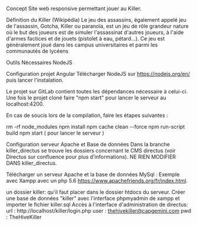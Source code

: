 Concept
Site web responsive permettant jouer au Killer.

Définition du Killer (Wikipédia)
Le jeu des assassins, également appelé jeu de l'assassin, Gotcha, Killer ou paranoïa, est un jeu de rôle grandeur nature où le but des joueurs est de simuler l'assassinat d'autres joueurs, à l'aide d'armes factices et de jouets (pistolet à eau, pétard...). Ce jeu est généralement joué dans les campus universitaires et parmi les communautés de lycéens

Outils Nécessaires
NodeJS


Configuration projet Angular
Télécharger NodeJS sur https://nodejs.org/en/ puis lancer l'instalation.

Le projet sur GitLab contient toutes les dépendances nécessaire à celui-ci. Une fois le projet cloné faire "npm start" pour lancer le serveur au localhost:4200.

En cas de soucis lors de la compilation, faire les étapes suivantes :



rm -rf node_modules 
npm install
npm cache clean --force
npm run-script build
npm start ( pour lancer le serveur )

Configuration serveur Apache et Base de données
Dans la branche killer_directus se trouve les dossiers concernant le CMS directus (voir Directus sur confluence pour plus d'informations). NE RIEN MODIFIER DANS killer_directus.

 Télécharger un serveur Apache et la base de données MySql : Exemple avec Xampp avec un php 5.6 https://www.apachefriends.org/fr/index.html.

un dossier killer: qu'il faut placer dans le dossier htdocs du serveur.
Créer une base de données "killer" avec l'interface phpmyadmin de xampp et importer le fichier killer.sql
Accès à l'interface d'administration de directus:
url : http://localhost/killer/login.php
user : thehivekiller@capgemini.com
pwd : TheHiveKiller
